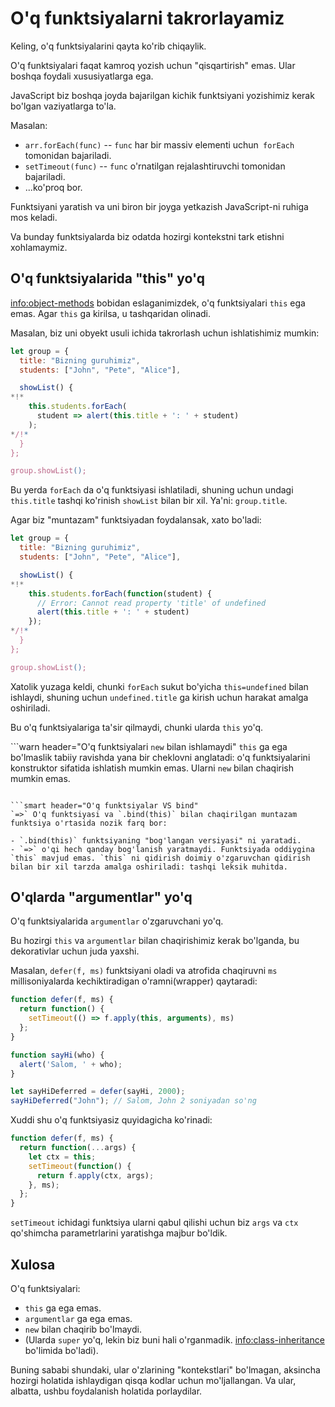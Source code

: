 # O'q funktsiyalarni takrorlayamiz

Keling, o'q funktsiyalarini qayta ko'rib chiqaylik.

O'q funktsiyalari faqat kamroq yozish uchun "qisqartirish" emas. Ular boshqa foydali xususiyatlarga ega.

JavaScript biz boshqa joyda bajarilgan kichik funktsiyani yozishimiz kerak bo'lgan vaziyatlarga to'la.

Masalan:

- `arr.forEach(func)` -- `func` har bir massiv elementi uchun` forEach` tomonidan bajariladi.
- `setTimeout(func)` -- `func` o'rnatilgan rejalashtiruvchi tomonidan bajariladi.
- ...ko'proq bor.

Funktsiyani yaratish va uni biron bir joyga yetkazish JavaScript-ni ruhiga mos keladi.

Va bunday funktsiyalarda biz odatda hozirgi kontekstni tark etishni xohlamaymiz.

## O'q funktsiyalarida "this" yo'q

<info:object-methods> bobidan eslaganimizdek, o'q funktsiyalari `this` ega emas. Agar `this` ga kirilsa, u tashqaridan olinadi.

Masalan, biz uni obyekt usuli ichida takrorlash uchun ishlatishimiz mumkin:

```js run
let group = {
  title: "Bizning guruhimiz",
  students: ["John", "Pete", "Alice"],

  showList() {
*!*
    this.students.forEach(
      student => alert(this.title + ': ' + student)
    );
*/!*
  }
};

group.showList();
```

Bu yerda `forEach` da o'q funktsiyasi ishlatiladi, shuning uchun undagi `this.title` tashqi ko'rinish `showList` bilan bir xil. Ya'ni: `group.title`.

Agar biz "muntazam" funktsiyadan foydalansak, xato bo'ladi:

```js run
let group = {
  title: "Bizning guruhimiz",
  students: ["John", "Pete", "Alice"],

  showList() {
*!*
    this.students.forEach(function(student) {
      // Error: Cannot read property 'title' of undefined
      alert(this.title + ': ' + student)
    });
*/!*
  }
};

group.showList();
```

Xatolik yuzaga keldi, chunki `forEach` sukut bo'yicha `this=undefined` bilan ishlaydi, shuning uchun `undefined.title` ga kirish uchun harakat amalga oshiriladi.

Bu o'q funktsiyalariga ta'sir qilmaydi, chunki ularda `this` yo'q.

```warn header="O'q funktsiyalari `new` bilan ishlamaydi"
`this` ga ega bo'lmaslik tabiiy ravishda yana bir cheklovni anglatadi: o'q funktsiyalarini konstruktor sifatida ishlatish mumkin emas. Ularni `new` bilan chaqirish mumkin emas.
```

```smart header="O'q funktsiyalar VS bind"
`=>` O'q funktsiyasi va `.bind(this)` bilan chaqirilgan muntazam funktsiya o'rtasida nozik farq bor:

- `.bind(this)` funktsiyaning "bog'langan versiyasi" ni yaratadi.
- `=>` o'qi hech qanday bog'lanish yaratmaydi. Funktsiyada oddiygina `this` mavjud emas. `this` ni qidirish doimiy o'zgaruvchan qidirish bilan bir xil tarzda amalga oshiriladi: tashqi leksik muhitda.
```

## O'qlarda "argumentlar" yo'q

O'q funktsiyalarida `argumentlar` o'zgaruvchani yo'q.

Bu hozirgi `this` va `argumentlar` bilan chaqirishimiz kerak bo'lganda, bu dekorativlar uchun juda yaxshi.

Masalan, `defer(f, ms)` funktsiyani oladi va atrofida chaqiruvni `ms` millisoniyalarda kechiktiradigan o'ramni(wrapper) qaytaradi:

```js run
function defer(f, ms) {
  return function() {
    setTimeout(() => f.apply(this, arguments), ms)
  };
}

function sayHi(who) {
  alert('Salom, ' + who);
}

let sayHiDeferred = defer(sayHi, 2000);
sayHiDeferred("John"); // Salom, John 2 soniyadan so'ng
```

Xuddi shu o'q funktsiyasiz quyidagicha ko'rinadi:

```js
function defer(f, ms) {
  return function(...args) {
    let ctx = this;
    setTimeout(function() {
      return f.apply(ctx, args);
    }, ms);
  };
}
```

`setTimeout` ichidagi funktsiya ularni qabul qilishi uchun biz `args` va `ctx` qo'shimcha parametrlarini yaratishga majbur bo'ldik.

## Xulosa

O'q funktsiyalari:

- `this` ga ega emas.
- `argumentlar` ga ega emas.
- `new` bilan chaqirib bo'lmaydi.
- (Ularda `super` yo'q, lekin biz buni hali o'rganmadik. <info:class-inheritance> bo'limida bo'ladi).

Buning sababi shundaki, ular o'zlarining "kontekstlari" bo'lmagan, aksincha hozirgi holatida ishlaydigan qisqa kodlar uchun mo'ljallangan. Va ular, albatta, ushbu foydalanish holatida porlaydilar.
